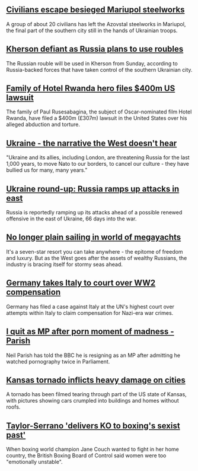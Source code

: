 ## [Civilians escape besieged Mariupol steelworks](https://www.bbc.com/news/world-europe-61285178)
A group of about 20 civilians has left the Azovstal steelworks in Mariupol, the final part of the southern city still in the hands of Ukrainian troops. 
## [Kherson defiant as Russia plans to use roubles](https://www.bbc.com/news/world-europe-61286505)
The Russian rouble will be used in Kherson from Sunday, according to Russia-backed forces that have taken control of the southern Ukrainian city.
## [Family of Hotel Rwanda hero files $400m US lawsuit](https://www.bbc.com/news/world-africa-61288030)
The family of Paul Rusesabagina, the subject of Oscar-nominated film Hotel Rwanda, have filed a $400m (£307m) lawsuit in the United States over his alleged abduction and torture.
## [Ukraine - the narrative the West doesn't hear](https://www.bbc.com/news/world-europe-61272203)
"Ukraine and its allies, including London, are threatening Russia for the last 1,000 years, to move Nato to our borders, to cancel our culture - they have bullied us for many, many years." 
## [Ukraine round-up: Russia ramps up attacks in east](https://www.bbc.com/news/world-europe-61284481)
Russia is reportedly ramping up its attacks ahead of a possible renewed offensive in the east of Ukraine, 66 days into the war.
## [No longer plain sailing in world of megayachts](https://www.bbc.com/news/world-us-canada-61047921)
It's a seven-star resort you can take anywhere - the epitome of freedom and luxury. But as the West goes after the assets of wealthy Russians, the industry is bracing itself for stormy seas ahead. 
## [Germany takes Italy to court over WW2 compensation](https://www.bbc.com/news/world-europe-61285285)
Germany has filed a case against Italy at the UN's highest court over attempts within Italy to claim compensation for Nazi-era war crimes. 
## [I quit as MP after porn moment of madness - Parish](https://www.bbc.com/news/uk-politics-61284686)
Neil Parish has told the BBC he is resigning as an MP after admitting he watched pornography twice in Parliament.
## [Kansas tornado inflicts heavy damage on cities](https://www.bbc.com/news/world-us-canada-61281692)
A tornado has been filmed tearing through part of the US state of Kansas, with pictures showing cars crumpled into buildings and homes without roofs.
## [Taylor-Serrano 'delivers KO to boxing's sexist past'](https://www.bbc.com/sport/boxing/61251842)
When boxing world champion Jane Couch wanted to fight in her home country, the British Boxing Board of Control said women were too "emotionally unstable".
